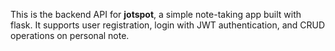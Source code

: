This is the backend API for **jotspot**, a simple note-taking app built with flask. It supports user registration, login with JWT authentication, and CRUD operations on personal note.